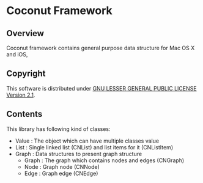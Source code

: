 Coconut Framework
=================

Overview
--------
Coconut framework contains general purpose data structure for Mac OS X and iOS,

Copyright
---------
This software is distributed under [GNU LESSER GENERAL PUBLIC LICENSE Version 2.1](https://www.gnu.org/licenses/lgpl-2.1-standalone.html).

Contents
--------
This library has following kind of classes:
* Value : The object which can have multiple classes value
* List  : Single linked list (CNList) and list items for it (CNListItem)
* Graph : Data structures to present graph structure
	* Graph : The graph which contains nodes and edges (CNGraph)
	* Node : Graph node (CNNode)
	* Edge : Graph edge (CNEdge)


